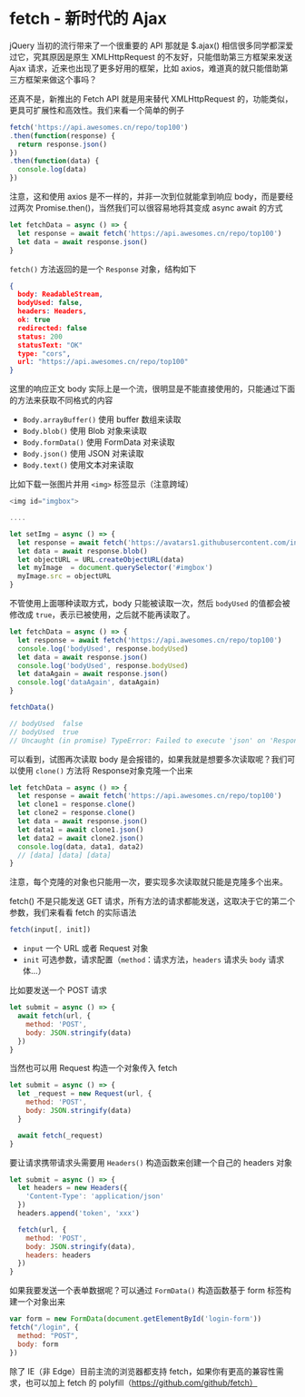 # fetch - 新时代的 Ajax

jQuery 当初的流行带来了一个很重要的 API 那就是 $.ajax() 相信很多同学都深爱过它，究其原因是原生 XMLHttpRequest 的不友好，只能借助第三方框架来发送 Ajax 请求，近来也出现了更多好用的框架，比如 axios，难道真的就只能借助第三方框架来做这个事吗？

还真不是，新推出的 Fetch API 就是用来替代 XMLHttpRequest 的，功能类似，更具可扩展性和高效性。我们来看一个简单的例子

```js
fetch('https://api.awesomes.cn/repo/top100')
.then(function(response) {
  return response.json()
})
.then(function(data) {
  console.log(data)
})
```

注意，这和使用 axios 是不一样的，并非一次到位就能拿到响应 body，而是要经过两次 Promise.then()，当然我们可以很容易地将其变成 async await 的方式

```js
let fetchData = async () => {
  let response = await fetch('https://api.awesomes.cn/repo/top100')
  let data = await response.json()
}
```

`fetch()` 方法返回的是一个 `Response` 对象，结构如下

```json
{
  body: ReadableStream,
  bodyUsed: false,
  headers: Headers,
  ok: true
  redirected: false
  status: 200
  statusText: "OK"
  type: "cors",
  url: "https://api.awesomes.cn/repo/top100"
}
```

这里的响应正文 body 实际上是一个流，很明显是不能直接使用的，只能通过下面的方法来获取不同格式的内容

* `Body.arrayBuffer()` 使用 buffer 数组来读取
* `Body.blob()` 使用 Blob 对象来读取
* `Body.formData()` 使用 FormData 对来读取
* `Body.json()` 使用 JSON 对来读取
* `Body.text()` 使用文本对来读取

比如下载一张图片并用 `<img>` 标签显示（注意跨域）

```js
<img id="imgbox">

....

let setImg = async () => {
  let response = await fetch('https://avatars1.githubusercontent.com/in/2740')
  let data = await response.blob()
  let objectURL = URL.createObjectURL(data)
  let myImage  = document.querySelector('#imgbox')
  myImage.src = objectURL
}
```

不管使用上面哪种读取方式，body 只能被读取一次，然后 `bodyUsed` 的值都会被修改成 `true`，表示已被使用，之后就不能再读取了。

```js
let fetchData = async () => {
  let response = await fetch('https://api.awesomes.cn/repo/top100')
  console.log('bodyUsed', response.bodyUsed)
  let data = await response.json()
  console.log('bodyUsed', response.bodyUsed)
  let dataAgain = await response.json()
  console.log('dataAgain', dataAgain)
}

fetchData()

// bodyUsed  false
// bodyUsed  true
// Uncaught (in promise) TypeError: Failed to execute 'json' on 'Response': body stream is locked
```

可以看到，试图再次读取 body 是会报错的，如果我就是想要多次读取呢？我们可以使用 `clone()` 方法将 Response对象克隆一个出来

```js
let fetchData = async () => {
  let response = await fetch('https://api.awesomes.cn/repo/top100')
  let clone1 = response.clone()
  let clone2 = response.clone()
  let data = await response.json()
  let data1 = await clone1.json()
  let data2 = await clone2.json()
  console.log(data, data1, data2)
  // [data] [data] [data] 
}
```

注意，每个克隆的对象也只能用一次，要实现多次读取就只能是克隆多个出来。

fetch() 不是只能发送 GET 请求，所有方法的请求都能发送，这取决于它的第二个参数，我们来看看 fetch 的实际语法

```js
fetch(input[, init])
```

* `input` 一个 URL 或者 Request 对象
* `init` 可选参数，请求配置（`method`：请求方法，`headers` 请求头 `body` 请求体...）

比如要发送一个 POST 请求

```js
let submit = async () => {
  await fetch(url, {
    method: 'POST',
    body: JSON.stringify(data)
  })
}
```

当然也可以用 Request 构造一个对象传入 fetch

```js
let submit = async () => {
  let _request = new Request(url, {
    method: 'POST',
    body: JSON.stringify(data)
  }

  await fetch(_request)
}
```

要让请求携带请求头需要用 `Headers()` 构造函数来创建一个自己的 headers 对象

```js
let submit = async () => {
  let headers = new Headers({
    'Content-Type': 'application/json'
  })
  headers.append('token', 'xxx')

  fetch(url, {
    method: 'POST',
    body: JSON.stringify(data),
    headers: headers
  })
}
```

如果我要发送一个表单数据呢？可以通过 `FormData()` 构造函数基于 form 标签构建一个对象出来

```js
var form = new FormData(document.getElementById('login-form'))
fetch("/login", {
  method: "POST",
  body: form
})
```

除了 IE（非 Edge）目前主流的浏览器都支持 fetch，如果你有更高的兼容性需求，也可以加上 fetch 的 polyfill（https://github.com/github/fetch）